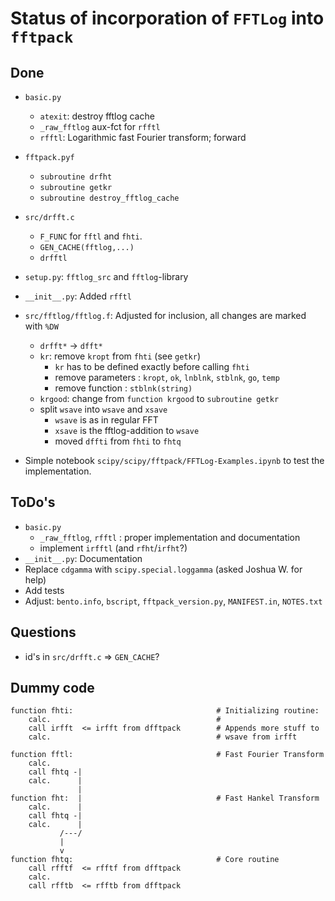 Status of incorporation of `FFTLog` into `fftpack`
==================================================


Done
----
- `basic.py`
  - `atexit`: destroy fftlog cache
  - `_raw_fftlog` aux-fct for `rfftl`
  - `rfftl`: Logarithmic fast Fourier transform; forward

- `fftpack.pyf`
  - `subroutine drfht`
  - `subroutine getkr`
  - `subroutine destroy_fftlog_cache`

- `src/drfft.c`
  - `F_FUNC` for `fftl` and `fhti`.
  - `GEN_CACHE(fftlog,...)`
  - `drfftl`

- `setup.py`: `fftlog_src` and `fftlog`-library

- `__init__.py`: Added `rfftl`

- `src/fftlog/fftlog.f`: Adjusted for inclusion, all changes are marked with
  `%DW`
  - `drfft*` -> `dfft*`
  - `kr`: remove `kropt` from `fhti` (see `getkr`)
    - `kr` has to be defined exactly before calling `fhti`
    - remove parameters : `kropt`, `ok`, `lnblnk`, `stblnk`, `go`, `temp`
    - remove function   : `stblnk(string)`
  - `krgood`: change from `function krgood` to `subroutine getkr`
  - split `wsave` into `wsave` and `xsave`
    - `wsave` is as in regular FFT
    - `xsave` is the fftlog-addition to `wsave`
    - moved `dffti` from `fhti` to `fhtq`

- Simple notebook `scipy/scipy/fftpack/FFTLog-Examples.ipynb` to test the
  implementation.


ToDo's
------
- `basic.py`
  - `_raw_fftlog`, `rfftl` : proper implementation and documentation
  - implement `irfftl` (and `rfht`/`irfht`?)
- `__init__.py`: Documentation
- Replace `cdgamma` with `scipy.special.loggamma` (asked Joshua W. for help)
- Add tests
- Adjust: `bento.info`, `bscript`, `fftpack_version.py`, `MANIFEST.in`,
  `NOTES.txt`


Questions
---------
- id's in `src/drfft.c` => `GEN_CACHE`?


Dummy code
----------

    function fhti:                                # Initializing routine:
        calc.                                     #
        call irfft  <= irfft from dfftpack        # Appends more stuff to
        calc.                                     # wsave from irfft

    function fftl:                                # Fast Fourier Transform
        calc.
        call fhtq -|
        calc.      |
                   |
    function fht:  |                              # Fast Hankel Transform
        calc.      |
        call fhtq -|
        calc.      |
               /---/
               |
               v
    function fhtq:                                # Core routine
        call rfftf  <= rfftf from dfftpack
        calc.
        call rfftb  <= rfftb from dfftpack

